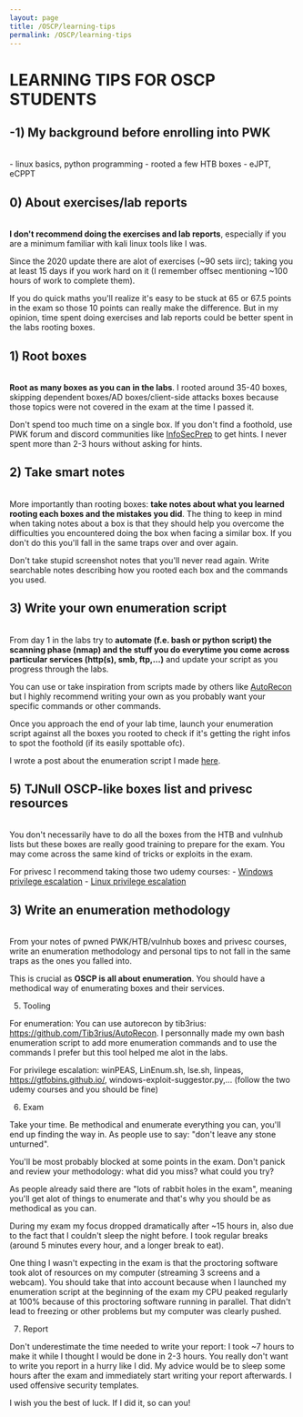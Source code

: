 ```yaml
---
layout: page
title: /OSCP/learning-tips
permalink: /OSCP/learning-tips
---
```


<h1>LEARNING TIPS FOR OSCP STUDENTS</h1>

<h2>-1) My background before enrolling into PWK</h2>

<p><br>- linux basics, python programming
- rooted a few HTB boxes
- eJPT, eCPPT</p>

<h2>0) About exercises/lab reports</h2>

<p><br><b>I don't recommend doing the exercises and lab reports</b>, especially if you are a minimum familiar with kali linux tools like I was.</p>

<p>Since the 2020 update there are alot of exercises (~90 sets iirc); taking you at least 15 days if you work hard on it (I remember offsec mentioning ~100 hours of work to complete them).</p>

<p>If you do quick maths you'll realize it's easy to be stuck at 65 or 67.5 points in the exam so those 10 points can really make the difference. But in my opinion, time spent doing exercises and lab reports could be better spent in the labs rooting boxes.</p>

<h2>1) Root boxes</h2>

<p><br><b>Root as many boxes as you can in the labs</b>. I rooted around 35-40 boxes, skipping dependent boxes/AD boxes/client-side attacks boxes because those topics were not covered in the exam at the time I passed it.</p>

<p>Don't spend too much time on a single box. If you don't find a foothold, use PWK forum and discord communities like <a href="https://discord.com/invite/mEtEFhp" target="_blank" rel="noopener noreferrer">InfoSecPrep</a> to get hints. I never spent more than 2-3 hours without asking for hints.</p>

<h2>2) Take smart notes</h2>

<p><br>More importantly than rooting boxes: <b>take notes about what you learned rooting each boxes and the mistakes you did</b>. The thing to keep in mind when taking notes about a box is that they should help you overcome the difficulties you encountered doing the box when facing a similar box. If you don't do this you'll fall in the same traps over and over again.</p>

<p>Don't take stupid screenshot notes that you'll never read again. Write searchable notes describing how you rooted each box and the commands you used.</p>

<h2>3) Write your own enumeration script</h2>

<p><br>From day 1 in the labs try to <b>automate (f.e. bash or python script) the scanning phase (nmap) and the stuff you do everytime you come across particular services (http(s), smb, ftp,...)</b> and update your script as you progress through the labs.</p>

<p>You can use or take inspiration from scripts made by others like <a href="https://github.com/Tib3rius/AutoRecon" target="_blank" rel="noopener noreferrer">AutoRecon</a> but I highly recommend writing your own as you probably want your specific commands or other commands.</p>

<p>Once you approach the end of your lab time, launch your enumeration script against all the boxes you rooted to check if it's getting the right infos to spot the foothold (if its easily spottable ofc).</p>

I wrote a post about the enumeration script I made <a href="/OSCP/scan-script" target="_blank" rel="noopener noreferrer">here</a>.

<h2>5) TJNull OSCP-like boxes list and privesc resources</h2>

<p><br>You don't necessarily have to do all the boxes from the HTB and vulnhub lists but these boxes are really good training to prepare for the exam. You may come across the same kind of tricks or exploits in the exam.</p>

<p>For privesc I recommend taking those two udemy courses:
- <a href="https://www.udemy.com/course/windows-privilege-escalation/" target="_blank" rel="noopener noreferrer">Windows privilege escalation</a>
- <a href="https://www.udemy.com/course/linux-privilege-escalation/" target="_blank" rel="noopener noreferrer">Linux privilege escalation</a></p>

<h2>3) Write an enumeration methodology</h2>

<p><br>From your notes of pwned PWK/HTB/vulnhub boxes and privesc courses, write an enumeration methodology and personal tips to not fall in the same traps as the ones you falled into.</p>

<p>This is crucial as <b>OSCP is all about enumeration</b>. You should have a methodical way of enumerating boxes and their services.</p>

5) Tooling

For enumeration: You can use autorecon by tib3rius: https://github.com/Tib3rius/AutoRecon. I personnally made my own bash enumeration script to add more enumeration commands and to use the commands I prefer but this tool helped me alot in the labs.

For privilege escalation: winPEAS, LinEnum.sh, lse.sh, linpeas, https://gtfobins.github.io/, windows-exploit-suggestor.py,... (follow the two udemy courses and you should be fine)

6) Exam

Take your time. Be methodical and enumerate everything you can, you'll end up finding the way in. As people use to say: "don't leave any stone unturned".

You'll be most probably blocked at some points in the exam. Don't panick and review your methodology: what did you miss? what could you try?

As people already said there are "lots of rabbit holes in the exam", meaning you'll get alot of things to enumerate and that's why you should be as methodical as you can.

During my exam my focus dropped dramatically after ~15 hours in, also due to the fact that I couldn't sleep the night before. I took regular breaks (around 5 minutes every hour, and a longer break to eat).

One thing I wasn't expecting in the exam is that the proctoring software took alot of resources on my computer (streaming 3 screens and a webcam). You should take that into account because when I launched my enumeration script at the beginning of the exam my CPU peaked regularly at 100% because of this proctoring software running in parallel. That didn't lead to freezing or other problems but my computer was clearly pushed.

7) Report

Don't underestimate the time needed to write your report: I took ~7 hours to make it while I thought I would be done in 2-3 hours. You really don't want to write you report in a hurry like I did. My advice would be to sleep some hours after the exam and immediately start writing your report afterwards. I used offensive security templates.

I wish you the best of luck. If I did it, so can you!
